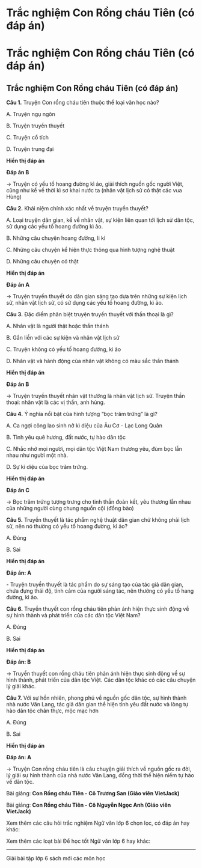 # Trắc nghiệm Con Rồng cháu Tiên (có đáp án)

# Trắc nghiệm Con Rồng cháu Tiên (có đáp án)

## Trắc nghiệm Con Rồng cháu Tiên (có đáp án)

**Câu 1.** Truyện Con rồng cháu tiên thuộc thể loại văn học nào?

A. Truyện ngụ ngôn

B. Truyện truyền thuyết

C. Truyện cổ tích

D. Truyện trung đại

**Hiển thị đáp án**

**Đáp án B**

→ Truyện có yếu tố hoang đường kì ảo, giải thích nguồn gốc người Việt, cũng như kể về thời kì sơ khai nước ta (nhân vật lịch sử có thật các vua Hùng)

**Câu 2.** Khái niệm chính xác nhất về truyện truyền thuyết?

A. Loại truyện dân gian, kể về nhân vật, sự kiện liên quan tới lịch sử dân tộc, sử dụng các yếu tố hoang đường kì ảo.

B. Những câu chuyện hoang đường, li kì

C. Những câu chuyện kể hiện thực thông qua hình tượng nghệ thuật

D. Những câu chuyện có thật

**Hiển thị đáp án**

**Đáp án A**

→ Truyện truyền thuyết do dân gian sáng tạo dựa trên những sự kiện lịch sử, nhân vật lịch sử, có sử dụng các yếu tố hoang đường, kì ảo.

**Câu 3.** Đặc điểm phân biệt truyện truyền thuyết với thần thoại là gì?

A. Nhân vật là người thật hoặc thần thánh

B. Gắn liền với các sự kiện và nhân vật lịch sử

C. Truyện không có yếu tố hoang đường, kì ảo

D. Nhân vật và hành động của nhân vật không có màu sắc thần thánh

**Hiển thị đáp án**

**Đáp án B**

→ Truyện truyền thuyết nhân vật thường là nhân vật lịch sử. Truyện thần thoại: nhân vật là các vị thần, anh hùng.

**Câu 4.** Ý nghĩa nổi bật của hình tượng “bọc trăm trứng” là gì?

A. Ca ngợi công lao sinh nở kì diệu của Âu Cơ - Lạc Long Quân

B. Tình yêu quê hương, đất nước, tự hào dân tộc

C. Nhắc nhở mọi người, mọi dân tộc Việt Nam thương yêu, đùm bọc lẫn nhau như người một nhà.

D. Sự kì diệu của bọc trăm trứng.

**Hiển thị đáp án**

**Đáp án C**

→ Bọc trăm trứng tượng trưng cho tinh thần đoàn kết, yêu thương lẫn nhau của những người cùng chung nguồn cội (đồng bào)

**Câu 5.** Truyền thuyết là tác phẩm nghệ thuật dân gian chứ không phải lịch sử, nên nó thường có yếu tố hoang đường, kì ảo?

A. Đúng

B. Sai

**Hiển thị đáp án**

**Đáp án: A**

\- Truyện truyền thuyết là tác phẩm do sự sáng tạo của tác giả dân gian, chứa đựng thái độ, tình cảm của người sáng tác, nên thường có yếu tố hang đường, kì ảo.

**Câu 6.** Truyền thuyết con rồng cháu tiên phản ánh hiện thực sinh động về sự hình thành và phát triển của các dân tộc Việt Nam?

A. Đúng

B. Sai

**Hiển thị đáp án**

**Đáp án: B**

→ Truyền thuyết con rồng cháu tiên phản ánh hiện thực sinh động về sự hình thành, phát triển của dân tộc Việt. Các dân tộc khác có các câu chuyện lý giải khác.

**Câu 7.** Với sự hồn nhiên, phong phú về nguồn gốc dân tộc, sự hình thành nhà nước Văn Lang, tác giả dân gian thể hiện tình yêu đất nước và lòng tự hào dân tộc chân thực, mộc mạc hơn

A. Đúng

B. Sai

**Hiển thị đáp án**

**Đáp án: A**

→ Truyện Con rồng cháu tiên là câu chuyện giải thích về nguồn gốc ra đời, lý giải sự hình thành của nhà nước Văn Lang, đồng thời thể hiện niềm tự hào về dân tộc.

Bài giảng: **Con Rồng cháu Tiên - Cô Trương San (Giáo viên VietJack)**

Bài giảng: **Con Rồng cháu Tiên - Cô Nguyễn Ngọc Anh (Giáo viên VietJack)**

Xem thêm các câu hỏi trắc nghiệm Ngữ văn lớp 6 chọn lọc, có đáp án hay khác:

Xem thêm các loạt bài Để học tốt Ngữ văn lớp 6 hay khác:

* * *

Giải bài tập lớp 6 sách mới các môn học
